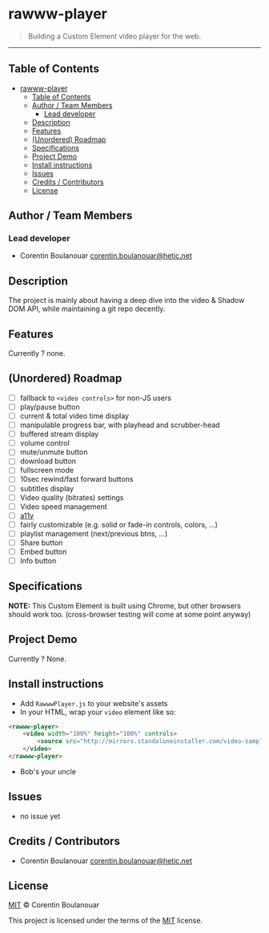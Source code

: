 # rawww-player
> Building a Custom Element video player for the web.

----

## Table of Contents
- [rawww-player](#rawww-player)
  - [Table of Contents](#table-of-contents)
  - [Author / Team Members](#author--team-members)
    - [Lead developer](#lead-developer)
  - [Description](#description)
  - [Features](#features)
  - [(Unordered) Roadmap](#unordered-roadmap)
  - [Specifications](#specifications)
  - [Project Demo](#project-demo)
  - [Install instructions](#install-instructions)
  - [Issues](#issues)
  - [Credits / Contributors](#credits--contributors)
  - [License](#license)

## Author / Team Members
### Lead developer
* Corentin Boulanouar <corentin.boulanouar@hetic.net>

## Description
The project is mainly about having a deep dive into the video & Shadow DOM API, while maintaining a git repo decently.

## Features 
Currently ? none.

## (Unordered) Roadmap
* [ ] fallback to `<video controls>` for non-JS users
* [ ] play/pause button
* [ ] current & total video time display
* [ ] manipulable progress bar, with playhead and scrubber-head
* [ ] buffered stream display
* [ ] volume control
* [ ] mute/unmute button
* [ ] download button
* [ ] fullscreen mode
* [ ] 10sec rewind/fast forward buttons
* [ ] subtitles display
* [ ] Video quality (bitrates) settings
* [ ] Video speed management
* [ ] [a11y](https://developer.mozilla.org/en-US/docs/Web/Accessibility)
* [ ] fairly customizable (e.g. solid or fade-in controls, colors, ...)
* [ ] playlist management (next/previous btns, ...)
* [ ] Share button
* [ ] Embed button
* [ ] Info button

## Specifications
**NOTE:** This Custom Element is built using Chrome, but other browsers should work too. (cross-browser testing will come at some point anyway)

## Project Demo
Currently ? None.

## Install instructions
* Add `RawwwPlayer.js` to your website's assets
* In your HTML, wrap your `video` element like so:
````html
<rawww-player>
    <video width="100%" height="100%" controls>
        <source src="http://mirrors.standaloneinstaller.com/video-sample/star_trails.mp4" type="video/mp4" />
    </video>
</rawww-player>
````
* Bob's your uncle

## Issues
* no issue yet

## Credits / Contributors
* Corentin Boulanouar <corentin.boulanouar@hetic.net>

## License
[MIT](LICENSE) © Corentin Boulanouar

This project is licensed under the terms of the [MIT](https://spdx.org/licenses/MIT) license.
